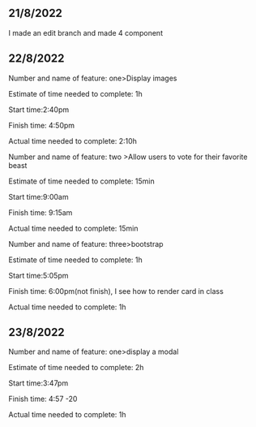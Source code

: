 ## 21/8/2022
I made an edit branch and made 4 component

## 22/8/2022
Number and name of feature:  one>Display images

Estimate of time needed to complete: 1h

Start time:2:40pm

Finish time: 4:50pm

Actual time needed to complete: 2:10h

Number and name of feature:  two >Allow users to vote for their favorite beast

Estimate of time needed to complete: 15min

Start time:9:00am

Finish time: 9:15am

Actual time needed to complete: 15min


Number and name of feature:  three>bootstrap

Estimate of time needed to complete: 1h

Start time:5:05pm

Finish time: 6:00pm(not finish), I see how to render card in class

Actual time needed to complete: 1h

## 23/8/2022

Number and name of feature:  one>display a modal

Estimate of time needed to complete: 2h

Start time:3:47pm

Finish time: 4:57 -20

Actual time needed to complete: 1h